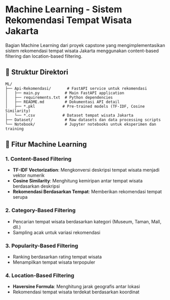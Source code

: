 # Machine Learning - Sistem Rekomendasi Tempat Wisata Jakarta

Bagian Machine Learning dari proyek capstone yang mengimplementasikan sistem rekomendasi tempat wisata Jakarta menggunakan content-based filtering dan location-based filtering.

## 📁 Struktur Direktori

```
ML/
├── Api-Rekomendasi/       # FastAPI service untuk rekomendasi
│   ├── main.py           # Main FastAPI application
│   ├── requirements.txt  # Python dependencies
│   ├── README.md         # Dokumentasi API detail
│   ├── *.pkl            # Pre-trained models (TF-IDF, Cosine Similarity)
│   └── *.csv            # Dataset tempat wisata Jakarta
├── Dataset/              # Raw datasets dan data processing scripts
└── Notebook/             # Jupyter notebooks untuk eksperimen dan training
```

## 🎯 Fitur Machine Learning

### 1. Content-Based Filtering

- **TF-IDF Vectorization**: Mengkonversi deskripsi tempat wisata menjadi vektor numerik
- **Cosine Similarity**: Menghitung kemiripan antar tempat wisata berdasarkan deskripsi
- **Rekomendasi Berdasarkan Tempat**: Memberikan rekomendasi tempat serupa

### 2. Category-Based Filtering

- Pencarian tempat wisata berdasarkan kategori (Museum, Taman, Mall, dll.)
- Sampling acak untuk variasi rekomendasi

### 3. Popularity-Based Filtering

- Ranking berdasarkan rating tempat wisata
- Menampilkan tempat wisata terpopuler

### 4. Location-Based Filtering

- **Haversine Formula**: Menghitung jarak geografis antar lokasi
- Rekomendasi tempat wisata terdekat berdasarkan koordinat
